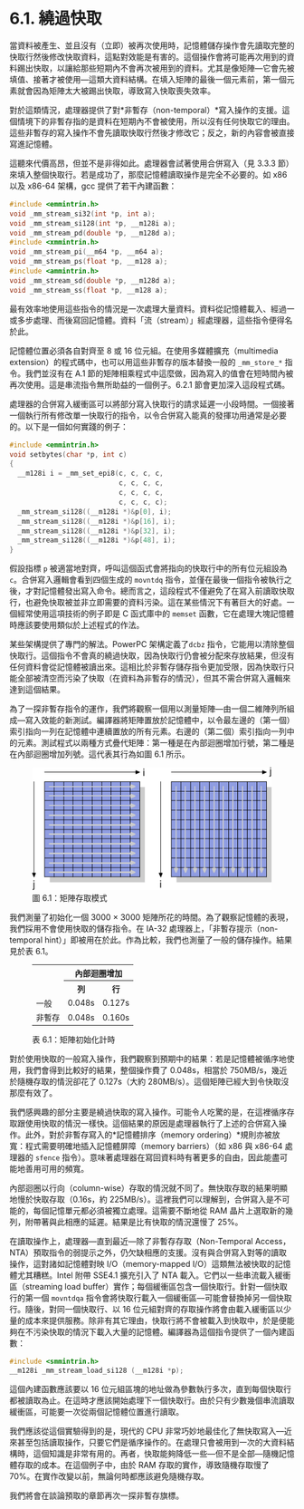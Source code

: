 # 6.1. 繞過快取

當資料被產生、並且沒有（立即）被再次使用時，記憶體儲存操作會先讀取完整的快取行然後修改快取資料，這點對效能是有害的。這個操作會將可能再次用到的資料踢出快取，以讓給那些短期內不會再次被用到的資料。尤其是像矩陣––它會先被填值、接著才被使用––這類大資料結構。在填入矩陣的最後一個元素前，第一個元素就會因為矩陣太大被踢出快取，導致寫入快取喪失效率。

對於這類情況，處理器提供了對*非暫存（non-temporal）*寫入操作的支援。這個情境下的非暫存指的是資料在短期內不會被使用，所以沒有任何快取它的理由。這些非暫存的寫入操作不會先讀取快取行然後才修改它；反之，新的內容會被直接寫進記憶體。

這聽來代價高昂，但並不是非得如此。處理器會試著使用合併寫入（見 3.3.3 節）來填入整個快取行。若是成功了，那麼記憶體讀取操作是完全不必要的。如 x86 以及 x86-64 架構，gcc 提供了若干內建函數：

```c
#include <emmintrin.h>
void _mm_stream_si32(int *p, int a);
void _mm_stream_si128(int *p, __m128i a);
void _mm_stream_pd(double *p, __m128d a);
#include <xmmintrin.h>
void _mm_stream_pi(__m64 *p, __m64 a);
void _mm_stream_ps(float *p, __m128 a);
#include <ammintrin.h>
void _mm_stream_sd(double *p, __m128d a);
void _mm_stream_ss(float *p, __m128 a);
```

最有效率地使用這些指令的情況是一次處理大量資料。資料從記憶體載入、經過一或多步處理、而後寫回記憶體。資料「流（stream）」經處理器，這些指令便得名於此。

記憶體位置必須各自對齊至 8 或 16 位元組。在使用多媒體擴充（multimedia extension）的程式碼中，也可以用這些非暫存的版本替換一般的 `_mm_store_*` 指令。我們並沒有在 A.1 節的矩陣相乘程式中這麼做，因為寫入的值會在短時間內被再次使用。這是串流指令無所助益的一個例子。6.2.1 節會更加深入這段程式碼。

處理器的合併寫入緩衝區可以將部分寫入快取行的請求延遲一小段時間。一個接著一個執行所有修改單一快取行的指令，以令合併寫入能真的發揮功用通常是必要的。以下是一個如何實踐的例子：

```c
#include <emmintrin.h>
void setbytes(char *p, int c)
{
  __m128i i = _mm_set_epi8(c, c, c, c,
                           c, c, c, c,
                           c, c, c, c,
                           c, c, c, c);
  _mm_stream_si128((__m128i *)&p[0], i);
  _mm_stream_si128((__m128i *)&p[16], i);
  _mm_stream_si128((__m128i *)&p[32], i);
  _mm_stream_si128((__m128i *)&p[48], i);
}
```

假設指標 `p` 被適當地對齊，呼叫這個函式會將指向的快取行中的所有位元組設為 `c`。合併寫入邏輯會看到四個生成的 `movntdq` 指令，並僅在最後一個指令被執行之後，才對記憶體發出寫入命令。總而言之，這段程式不僅避免了在寫入前讀取快取行，也避免快取被並非立即需要的資料污染。這在某些情況下有著巨大的好處。一個經常使用這項技術的例子即是 C 函式庫中的 `memset` 函數，它在處理大塊記憶體時應該要使用類似於上述程式的作法。

某些架構提供了專門的解法。PowerPC 架構定義了`dcbz` 指令，它能用以清除整個快取行。這個指令不會真的繞過快取，因為快取行仍會被分配來存放結果，但沒有任何資料會從記憶體被讀出來。這相比於非暫存儲存指令更加受限，因為快取行只能全部被清空而污染了快取（在資料為非暫存的情況），但其不需合併寫入邏輯來達到這個結果。

為了一探非暫存指令的運作，我們將觀察一個用以測量矩陣––由一個二維陣列所組成––寫入效能的新測試。編譯器將矩陣置放於記憶體中，以令最左邊的（第一個）索引指向一列在記憶體中連續置放的所有元素。右邊的（第二個）索引指向一列中的元素。測試程式以兩種方式疊代矩陣：第一種是在內部迴圈增加行號，第二種是在內部迴圈增加列號。這代表其行為如圖 6.1 所示。

<figure>
  <img src="../assets/figure-6.1.png" alt="圖 6.1：矩陣存取模式">
  <figcaption>圖 6.1：矩陣存取模式</figcaption>
</figure>

我們測量了初始化一個 3000 × 3000 矩陣所花的時間。為了觀察記憶體的表現，我們採用不會使用快取的儲存指令。在 IA-32 處理器上，「非暫存提示（non-temporal hint）」即被用在於此。作為比較，我們也測量了一般的儲存操作。結果見於表 6.1。

<figure>
  <table>
    <tr>
      <th rowspan="2"></th>
      <th colspan="2">內部迴圈增加</th>
    </tr>
    <tr>
      <th>列</th>
      <th>行</th>
    </tr>
    <tr>
      <td>一般</td>
      <td>0.048s</td>
      <td>0.127s</td>
    </tr>
    <tr>
      <td>非暫存</td>
      <td>0.048s</td>
      <td>0.160s</td>
    </tr>
  </table>
  <figcaption>表 6.1：矩陣初始化計時</figcaption>
</figure>

對於使用快取的一般寫入操作，我們觀察到預期中的結果：若是記憶體被循序地使用，我們會得到比較好的結果，整個操作費了 0.048s，相當於 750MB/s，幾近於隨機存取的情況卻花了 0.127s（大約 280MB/s）。這個矩陣已經大到令快取沒那麼有效了。

我們感興趣的部分主要是繞過快取的寫入操作。可能令人吃驚的是，在這裡循序存取跟使用快取的情況一樣快。這個結果的原因是處理器執行了上述的合併寫入操作。此外，對於非暫存寫入的*記憶體排序（memory ordering）*規則亦被放寬：程式需要明確地插入記憶體屏障（memory barriers）（如 x86 與 x86-64 處理器的 `sfence` 指令）。意味著處理器在寫回資料時有著更多的自由，因此能盡可能地善用可用的頻寬。

內部迴圈以行向（column-wise）存取的情況就不同了。無快取存取的結果明顯地慢於快取存取（0.16s，約 225MB/s）。這裡我們可以理解到，合併寫入是不可能的，每個記憶單元都必須被獨立處理。這需要不斷地從 RAM 晶片上選取新的幾列，附帶著與此相應的延遲。結果是比有快取的情況還慢了 25%。

在讀取操作上，處理器––直到最近––除了非暫存存取（Non-Temporal Access，NTA）預取指令的弱提示之外，仍欠缺相應的支援。沒有與合併寫入對等的讀取操作，這對諸如記憶體對映 I/O（memory-mapped I/O）這類無法被快取的記憶體尤其糟糕。Intel 附帶 SSE4.1 擴充引入了 NTA 載入。它們以一些串流載入緩衝區（streaming load buffer）實作；每個緩衝區包含一個快取行。針對一個快取行的第一個 `movntdqa` 指令會將快取行載入一個緩衝區––可能會替換掉另一個快取行。隨後，對同一個快取行、以 16 位元組對齊的存取操作將會由載入緩衝區以少量的成本來提供服務。除非有其它理由，快取行將不會被載入到快取中，於是便能夠在不污染快取的情況下載入大量的記憶體。編譯器為這個指令提供了一個內建函數：

```c
#include <smmintrin.h>
__m128i _mm_stream_load_si128 (__m128i *p);
```

這個內建函數應該要以 16 位元組區塊的地址做為參數執行多次，直到每個快取行都被讀取為止。在這時才應該開始處理下一個快取行。由於只有少數幾個串流讀取緩衝區，可能要一次從兩個記憶體位置進行讀取。

我們應該從這個實驗得到的是，現代的 CPU 非常巧妙地最佳化了無快取寫入––近來甚至包括讀取操作，只要它們是循序操作的。在處理只會被用到一次的大資料結構時，這個知識是非常有用的。再者，快取能夠降低一些––但不是全部––隨機記憶體存取的成本。在這個例子中，由於 RAM 存取的實作，導致隨機存取慢了 70%。在實作改變以前，無論何時都應該避免隨機存取。

我們將會在談論預取的章節再次一探非暫存旗標。

